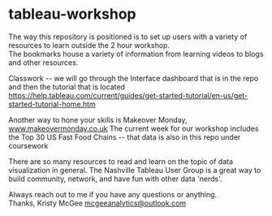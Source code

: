 # tableau-workshop

The way this repository is positioned is to set up users with a variety of resources to learn outside the 2 hour workshop.  
The bookmarks house a variety of information from learning videos to blogs and other resources.

Classwork -- we will go through the Interface dashboard that is in the repo and then the tutorial that is located https://help.tableau.com/current/guides/get-started-tutorial/en-us/get-started-tutorial-home.htm

Another way to hone your skills is Makeover Monday, www.makeovermonday.co.uk
The current week for our workshop includes the Top 30 US Fast Food Chains -- that data is also in this repo under coursework

There are so many resources to read and learn on the topic of data visualization in general.  The Nashville Tableau User Group is a great way to build community, network, and have fun with other data 'nerds'.  

Always reach out to me if you have any questions or anything.  
Thanks,
Kristy McGee
mcgeeanalytics@outlook.com
